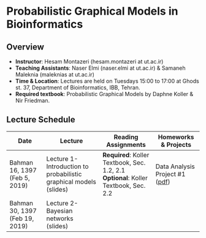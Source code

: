 # Probabilistic Graphical Models in Bioinformatics

## Overview
- **Instructor**: Hesam Montazeri (hesam.montazeri at ut.ac.ir)
- **Teaching Assistants**: Naser Elmi (naser.elmi at ut.ac.ir) & Samaneh Maleknia (maleknias at ut.ac.ir)
- **Time & Location**: Lectures are held on Tuesdays 15:00 to 17:00 at Ghods st. 37, Department of Bioinformatics, IBB, Tehran.
- **Required textbook**: Probabilistic Graphical Models by Daphne Koller & Nir Friedman.

## Lecture Schedule

Date | Lecture | Reading Assignments | Homeworks & Projects |
 ------------- | -------------------------- | ------------- | ------------- |
Bahman 16, 1397 (Feb 5, 2019) | Lecture 1- Introduction to probabilistic graphical models (slides)  | **Required**: Koller Textbook, Sec. 1.2, 2.1 <br> **Optional**: Koller Textbook, Sec. 2.2 | Data Analysis Project #1 ([pdf](projects/project1.pdf "Data Analysis Project #1: Learning Bayesian networks from gene expression data")) |
Bahman 30, 1397 (Feb 19, 2019) | Lecture 2- Bayesian networks (slides) |  |  |

